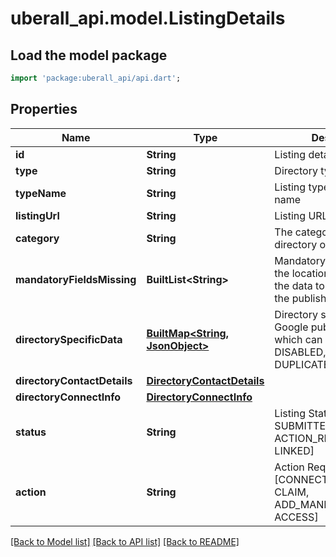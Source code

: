 # uberall_api.model.ListingDetails

## Load the model package
```dart
import 'package:uberall_api/api.dart';
```

## Properties
Name | Type | Description | Notes
------------ | ------------- | ------------- | -------------
**id** | **String** | Listing detail id | [optional] 
**type** | **String** | Directory type | [optional] 
**typeName** | **String** | Listing type / Publisher name | [optional] 
**listingUrl** | **String** | Listing URL | [optional] 
**category** | **String** | The category of the directory of this listing | [optional] 
**mandatoryFieldsMissing** | **BuiltList&lt;String&gt;** | Mandatory field missing on the location which prevents the data to be submitted to the publisher | [optional] 
**directorySpecificData** | [**BuiltMap&lt;String, JsonObject&gt;**](JsonObject.md) | Directory specific data. e.g. Google publishing states which can be UNVERIFIED, DISABLED, SUSPENDED, DUPLICATE. | [optional] 
**directoryContactDetails** | [**DirectoryContactDetails**](DirectoryContactDetails.md) |  | [optional] 
**directoryConnectInfo** | [**DirectoryConnectInfo**](DirectoryConnectInfo.md) |  | [optional] 
**status** | **String** | Listing Status [SYNCED, SUBMITTED, UPDATING, ACTION_REQUIRED, LINKED] | [optional] 
**action** | **String** | Action Required [CONNECT, VERIFY, CLAIM, ADD_MANDATORY_FIELDS, ACCESS] | [optional] 

[[Back to Model list]](../README.md#documentation-for-models) [[Back to API list]](../README.md#documentation-for-api-endpoints) [[Back to README]](../README.md)


